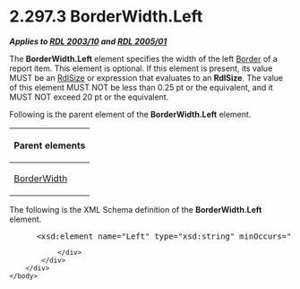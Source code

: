 <html dir="LTR" xmlns:mshelp="http://msdn.microsoft.com/mshelp" xmlns:ddue="http://ddue.schemas.microsoft.com/authoring/2003/5" xmlns:xlink="http://www.w3.org/1999/xlink" xmlns:tool="http://www.microsoft.com/tooltip">
    <head>
        <meta http-equiv="Content-Type" content="text/html; CHARSET=utf-8"></meta>
        <meta name="save" content="history"></meta>
        <title>2.297.3 BorderWidth.Left</title>
        <xml>
            <mshelp:toctitle title="2.297.3 BorderWidth.Left"></mshelp:toctitle>
            <mshelp:rltitle title="[MS-RDL]: BorderWidth.Left"></mshelp:rltitle>
            <mshelp:keyword index="A" term="bd4ce602-00d8-405c-868a-b225c82e5150"></mshelp:keyword>
            <mshelp:attr name="DCSext.ContentType" value="open specification"></mshelp:attr>
            <mshelp:attr name="AssetID" value="bd4ce602-00d8-405c-868a-b225c82e5150"></mshelp:attr>
            <mshelp:attr name="TopicType" value="kbRef"></mshelp:attr>
            <mshelp:attr name="DCSext.Title" value="[MS-RDL]: BorderWidth.Left" />
        </xml>
    </head>
    <body>
        <div id="header">
            <h1 class="heading">2.297.3 BorderWidth.Left</h1>
        </div>
        <div id="mainSection">
            <div id="mainBody">
                <div id="allHistory" class="saveHistory"></div>
                <div id="sectionSection0" class="section" name="collapseableSection">
                    

<p><b><i>Applies to </i></b><a href="a7e2ad00-07c8-4f6d-80ab-3ad55df7b233.html"><b><i>RDL 2003/10</i></b></a><b>
<i>and </i></b><a href="3ebe2912-4958-4832-b391-cad1f5e13338.html"><b><i>RDL 2005/01</i></b></a></p>

<p>The <b>BorderWidth.Left</b> element specifies the width of
the left <a href="39ecf39b-787f-4c80-94a9-a0eed30385be.html">Border</a> of a
report item. This element is optional. If this element is present, its value
MUST be an <a href="b40c092e-4fe5-4f7b-a0bf-c98df1361c90.html">RdlSize</a> or
expression that evaluates to an <b>RdlSize</b>. The value of this element MUST
NOT be less than 0.25 pt or the equivalent, and it MUST NOT exceed 20 pt or the
equivalent.</p>

<p>Following is the parent element of the <b>BorderWidth.Left</b>
element.</p>

<table>
 <thead>
  <tr>
   <th>
   <p>Parent elements</p>
   </th>
  </tr>
 </thead>
 <tr>
  <td>
  <p><a href="7b65617e-ebed-480c-883c-239217aeb868.html">BorderWidth</a></p>
  </td>
 </tr>
</table>

<p>The following is the XML Schema definition of the <b>BorderWidth.Left</b>
element.</p>

<dl>
<dd>
<div><pre> &lt;xsd:element name=&quot;Left&quot; type=&quot;xsd:string&quot; minOccurs=&quot;0&quot; /&gt;
</pre></div>
</dd></dl>


                </div>
            </div>
        </div>
    </body>
</html>